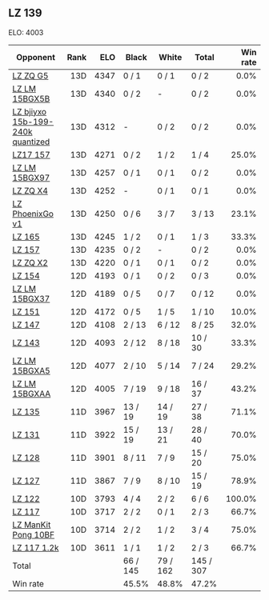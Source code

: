 ## LZ 139 ##

ELO: 4003

Opponent | Rank | ELO | Black | White | Total | Win rate
---------|-----:|----:|-------|-------|-------|-------:
[LZ ZQ G5](LZ%20ZQ%20G5.md) | 13D | 4347 | 0 / 1 | 0 / 1 | 0 / 2 | 0.0%
[LZ LM 15BGX5B](LZ%20LM%2015BGX5B.md) | 13D | 4340 | 0 / 2 | - | 0 / 2 | 0.0%
[LZ bjiyxo 15b-199-240k quantized](LZ%20bjiyxo%2015b-199-240k%20quantized.md) | 13D | 4312 | - | 0 / 2 | 0 / 2 | 0.0%
[LZ17 157](LZ17%20157.md) | 13D | 4271 | 0 / 2 | 1 / 2 | 1 / 4 | 25.0%
[LZ LM 15BGX97](LZ%20LM%2015BGX97.md) | 13D | 4257 | 0 / 1 | 0 / 1 | 0 / 2 | 0.0%
[LZ ZQ X4](LZ%20ZQ%20X4.md) | 13D | 4252 | - | 0 / 1 | 0 / 1 | 0.0%
[LZ PhoenixGo v1](LZ%20PhoenixGo%20v1.md) | 13D | 4250 | 0 / 6 | 3 / 7 | 3 / 13 | 23.1%
[LZ 165](LZ%20165.md) | 13D | 4245 | 1 / 2 | 0 / 1 | 1 / 3 | 33.3%
[LZ 157](LZ%20157.md) | 13D | 4235 | 0 / 2 | - | 0 / 2 | 0.0%
[LZ ZQ X2](LZ%20ZQ%20X2.md) | 13D | 4220 | 0 / 1 | 0 / 1 | 0 / 2 | 0.0%
[LZ 154](LZ%20154.md) | 12D | 4193 | 0 / 1 | 0 / 2 | 0 / 3 | 0.0%
[LZ LM 15BGX37](LZ%20LM%2015BGX37.md) | 12D | 4189 | 0 / 5 | 0 / 7 | 0 / 12 | 0.0%
[LZ 151](LZ%20151.md) | 12D | 4172 | 0 / 5 | 1 / 5 | 1 / 10 | 10.0%
[LZ 147](LZ%20147.md) | 12D | 4108 | 2 / 13 | 6 / 12 | 8 / 25 | 32.0%
[LZ 143](LZ%20143.md) | 12D | 4093 | 2 / 12 | 8 / 18 | 10 / 30 | 33.3%
[LZ LM 15BGXA5](LZ%20LM%2015BGXA5.md) | 12D | 4077 | 2 / 10 | 5 / 14 | 7 / 24 | 29.2%
[LZ LM 15BGXAA](LZ%20LM%2015BGXAA.md) | 12D | 4005 | 7 / 19 | 9 / 18 | 16 / 37 | 43.2%
[LZ 135](LZ%20135.md) | 11D | 3967 | 13 / 19 | 14 / 19 | 27 / 38 | 71.1%
[LZ 131](LZ%20131.md) | 11D | 3922 | 15 / 19 | 13 / 21 | 28 / 40 | 70.0%
[LZ 128](LZ%20128.md) | 11D | 3901 | 8 / 11 | 7 / 9 | 15 / 20 | 75.0%
[LZ 127](LZ%20127.md) | 11D | 3867 | 7 / 9 | 8 / 10 | 15 / 19 | 78.9%
[LZ 122](LZ%20122.md) | 10D | 3793 | 4 / 4 | 2 / 2 | 6 / 6 | 100.0%
[LZ 117](LZ%20117.md) | 10D | 3717 | 2 / 2 | 0 / 1 | 2 / 3 | 66.7%
[LZ ManKit Pong 10BF](LZ%20ManKit%20Pong%2010BF.md) | 10D | 3714 | 2 / 2 | 1 / 2 | 3 / 4 | 75.0%
[LZ 117 1.2k](LZ%20117%201.2k.md) | 10D | 3611 | 1 / 1 | 1 / 2 | 2 / 3 | 66.7%
Total | | | 66 / 145 | 79 / 162 | 145 / 307 | 
Win rate| | | 45.5% | 48.8% | 47.2% | 
